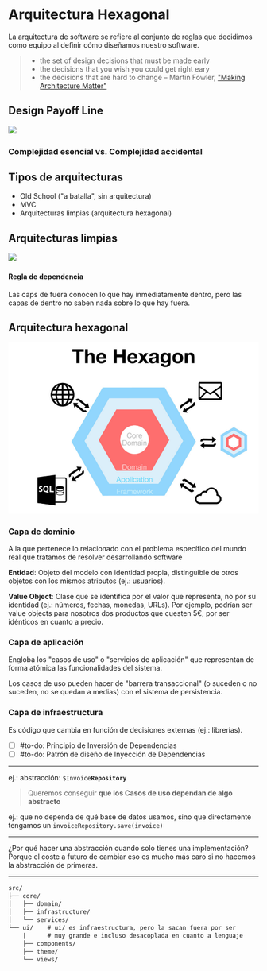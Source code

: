 # Arquitectura Hexagonal
La arquitectura de software se refiere al conjunto de reglas que decidimos como equipo al definir cómo diseñamos nuestro software.

> - the set of design decisions that must be made early
> - the decisions that you wish you could get right eary
> - the decisions that are hard to change
> – Martin Fowler, ["Making Architecture Matter"](https://youtu.be/DngAZyWMGR0)

## Design Payoff Line
[![](https://martinfowler.com/bliki/images/designStaminaGraph.gif)](https://martinfowler.com/bliki/DesignStaminaHypothesis.html)

### Complejidad esencial vs. Complejidad accidental

## Tipos de arquitecturas
- Old School ("a batalla", sin arquitectura)
- MVC
- Arquitecturas limpias (arquitectura hexagonal)

## Arquitecturas limpias

[![](https://blog.cleancoder.com/uncle-bob/images/2012-08-13-the-clean-architecture/CleanArchitecture.jpg)](https://blog.cleancoder.com/uncle-bob/2012/08/13/the-clean-architecture.html)

#### Regla de dependencia
Las caps de fuera conocen lo que hay inmediatamente dentro, pero las capas de dentro no saben nada sobre lo que hay fuera.

## Arquitectura hexagonal
[![](_arquitectura_hexagonal.png)](https://fideloper.com/hexagonal-architecture)

### Capa de dominio
A la que pertenece lo relacionado con el problema específico del mundo real que tratamos de resolver desarrollando software

**Entidad**: Objeto del modelo con identidad propia, distinguible de otros objetos con los mismos atributos (ej.: usuarios).

**Value Object**: Clase que se identifica por el valor que representa, no por su identidad (ej.: números, fechas, monedas, URLs). Por ejemplo, podrían ser value objects para nosotros dos productos que cuesten 5€, por ser idénticos en cuanto a precio.

### Capa de aplicación
Engloba los "casos de uso" o "servicios de aplicación" que representan de forma atómica las funcionalidades del sistema.

Los casos de uso pueden hacer de "barrera transaccional" (o suceden o no suceden, no se quedan a medias) con el sistema de persistencia.

### Capa de infraestructura
Es código que cambia en función de decisiones externas (ej.: librerías).

- [ ] #to-do: Principio de Inversión de Dependencias
- [ ] #to-do: Patrón de diseño de Inyección de Dependencias  

---
ej.: abstracción: `$Invoice`**`Repository`**
> Queremos conseguir **que los Casos de uso dependan de algo abstracto**

ej.: que no dependa de qué base de datos usamos, sino que directamente tengamos un `invoiceRepository.save(invoice)`

---
¿Por qué hacer una abstracción cuando solo tienes una implementación?
Porque el coste a futuro de cambiar eso es mucho más caro si no hacemos la abstracción de primeras.

---

```
src/
├── core/
│   ├── domain/
│   ├── infrastructure/
│   └── services/
└── ui/    # ui/ es infraestructura, pero la sacan fuera por ser
	|      # muy grande e incluso desacoplada en cuanto a lenguaje
    ├── components/
    ├── theme/
    └── views/
```